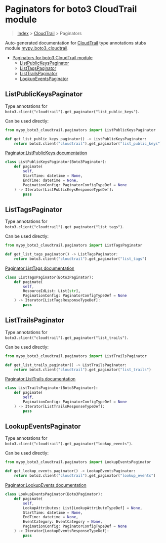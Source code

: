 # Paginators for boto3 CloudTrail module

> [Index](../index.md) > [CloudTrail](./index.md) > Paginators

Auto-generated documentation for [CloudTrail](https://boto3.amazonaws.com/v1/documentation/api/latest/reference/services/cloudtrail.html#CloudTrail)
type annotations stubs module [mypy_boto3_cloudtrail](https://pypi.org/project/mypy-boto3-cloudtrail/).

- [Paginators for boto3 CloudTrail module](#paginators-for-boto3-cloudtrail-module)
  - [ListPublicKeysPaginator](#listpublickeyspaginator)
  - [ListTagsPaginator](#listtagspaginator)
  - [ListTrailsPaginator](#listtrailspaginator)
  - [LookupEventsPaginator](#lookupeventspaginator)

## ListPublicKeysPaginator

Type annotations for `boto3.client("cloudtrail").get_paginator("list_public_keys")`.

Can be used directly:

```python
from mypy_boto3_cloudtrail.paginators import ListPublicKeysPaginator

def get_list_public_keys_paginator() -> ListPublicKeysPaginator:
    return boto3.client("cloudtrail").get_paginator("list_public_keys")
```

[Paginator.ListPublicKeys documentation](https://boto3.amazonaws.com/v1/documentation/api/latest/reference/services/cloudtrail.html#CloudTrail.Paginator.ListPublicKeys)

```python
class ListPublicKeysPaginator(Boto3Paginator):
    def paginate(
        self,
        StartTime: datetime = None,
        EndTime: datetime = None,
        PaginationConfig: PaginatorConfigTypeDef = None
    ) -> Iterator[ListPublicKeysResponseTypeDef]:
        pass
```
## ListTagsPaginator

Type annotations for `boto3.client("cloudtrail").get_paginator("list_tags")`.

Can be used directly:

```python
from mypy_boto3_cloudtrail.paginators import ListTagsPaginator

def get_list_tags_paginator() -> ListTagsPaginator:
    return boto3.client("cloudtrail").get_paginator("list_tags")
```

[Paginator.ListTags documentation](https://boto3.amazonaws.com/v1/documentation/api/latest/reference/services/cloudtrail.html#CloudTrail.Paginator.ListTags)

```python
class ListTagsPaginator(Boto3Paginator):
    def paginate(
        self,
        ResourceIdList: List[str],
        PaginationConfig: PaginatorConfigTypeDef = None
    ) -> Iterator[ListTagsResponseTypeDef]:
        pass
```
## ListTrailsPaginator

Type annotations for `boto3.client("cloudtrail").get_paginator("list_trails")`.

Can be used directly:

```python
from mypy_boto3_cloudtrail.paginators import ListTrailsPaginator

def get_list_trails_paginator() -> ListTrailsPaginator:
    return boto3.client("cloudtrail").get_paginator("list_trails")
```

[Paginator.ListTrails documentation](https://boto3.amazonaws.com/v1/documentation/api/latest/reference/services/cloudtrail.html#CloudTrail.Paginator.ListTrails)

```python
class ListTrailsPaginator(Boto3Paginator):
    def paginate(
        self,
        PaginationConfig: PaginatorConfigTypeDef = None
    ) -> Iterator[ListTrailsResponseTypeDef]:
        pass
```
## LookupEventsPaginator

Type annotations for `boto3.client("cloudtrail").get_paginator("lookup_events")`.

Can be used directly:

```python
from mypy_boto3_cloudtrail.paginators import LookupEventsPaginator

def get_lookup_events_paginator() -> LookupEventsPaginator:
    return boto3.client("cloudtrail").get_paginator("lookup_events")
```

[Paginator.LookupEvents documentation](https://boto3.amazonaws.com/v1/documentation/api/latest/reference/services/cloudtrail.html#CloudTrail.Paginator.LookupEvents)

```python
class LookupEventsPaginator(Boto3Paginator):
    def paginate(
        self,
        LookupAttributes: List[LookupAttributeTypeDef] = None,
        StartTime: datetime = None,
        EndTime: datetime = None,
        EventCategory: EventCategory = None,
        PaginationConfig: PaginatorConfigTypeDef = None
    ) -> Iterator[LookupEventsResponseTypeDef]:
        pass
```